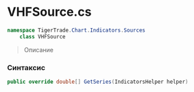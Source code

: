 
# VHFSource.cs
```csharp
namespace TigerTrade.Chart.Indicators.Sources  
    class VHFSource
```

> Описание

### Синтаксис
```csharp
public override double[] GetSeries(IndicatorsHelper helper)
```
